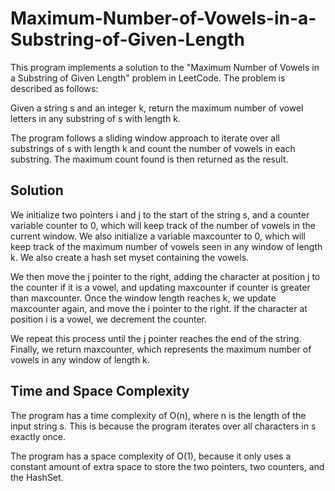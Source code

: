 # Maximum-Number-of-Vowels-in-a-Substring-of-Given-Length
This program implements a solution to the "Maximum Number of Vowels in a Substring of Given Length" problem in LeetCode. The problem is described as follows:

Given a string s and an integer k, return the maximum number of vowel letters in any substring of s with length k.

The program follows a sliding window approach to iterate over all substrings of s with length k and count the number of vowels in each substring. The maximum count found is then returned as the result.
## Solution
We initialize two pointers i and j to the start of the string s, and a counter variable counter to 0, which will keep track of the number of vowels in the current window. We also initialize a variable maxcounter to 0, which will keep track of the maximum number of vowels seen in any window of length k. We also create a hash set myset containing the vowels.

We then move the j pointer to the right, adding the character at position j to the counter if it is a vowel, and updating maxcounter if counter is greater than maxcounter. Once the window length reaches k, we update maxcounter again, and move the i pointer to the right. If the character at position i is a vowel, we decrement the counter.

We repeat this process until the j pointer reaches the end of the string. Finally, we return maxcounter, which represents the maximum number of vowels in any window of length k.
## Time and Space Complexity
The program has a time complexity of O(n), where n is the length of the input string s. This is because the program iterates over all characters in s exactly once.

The program has a space complexity of O(1), because it only uses a constant amount of extra space to store the two pointers, two counters, and the HashSet.
